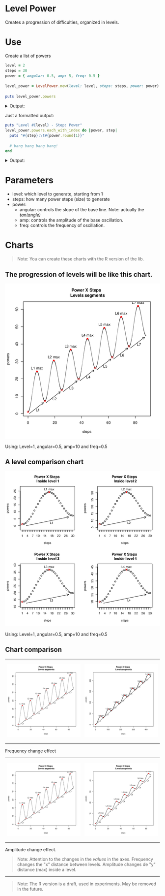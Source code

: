 # Level Power

Creates a progression of difficulties, organized in levels.

# Use

Create a list of powers

```ruby
level = 2
steps = 30
power = { angular: 0.5, amp: 5, freq: 0.5 }

level_power = LevelPower.new(level: level, steps: steps, power: power)

puts level_power.powers
```

<details>
  <summary>Output: </summary>

```
7.283185307179586
7.391767582316637
7.718866714025351
8.259340412254007
8.998720894509198
9.913847197374924
10.973877421752462
12.14163667184689
13.375241776498237
14.629931784738904
15.860024234137871
17.020911693617677
18.07101132224272
18.973582238904722
19.698331275129515
20.22273693190209
20.533033677243676
20.624813566013604
20.503218888263586
20.182717426487034
19.686470144099953
19.04531894020105
18.29643871058526
17.481712626412563
16.64590163865053
15.834688209730196
15.092679770729028
14.461459162582626
13.977767266399262
13.671897250653107
13.566370614359172
```

</details>

Just a formatted output:

```ruby
puts "Level #{level} - Step: Power"
level_power.powers.each_with_index do |power, step|
  puts "#{step}:\t#{power.round(1)}"

  # bang bang bang bang!
end
```

<details>
  <summary>Output: </summary>
 
 ```
 Level 2
Step: 	Power
0:	7.3
1:	7.4
2:	7.7
3:	8.3
4:	9.0
5:	9.9
6:	11.0
7:	12.1
8:	13.4
9:	14.6
10:	15.9
11:	17.0
12:	18.1
13:	19.0
14:	19.7
15:	20.2
16:	20.5
17:	20.6
18:	20.5
19:	20.2
20:	19.7
21:	19.0
22:	18.3
23:	17.5
24:	16.6
25:	15.8
26:	15.1
27:	14.5
28:	14.0
29:	13.7
30:	13.6
 ```
 
</details>
 
# Parameters

* level: which level to generate, starting from 1 
* steps: how many power steps (size) to generate
* power:
	* angular: controls the slope of the base line. Note: actually the *tan(angle)*
	* amp: controls the amplitude of the base oscillation.
	* freq: controls the frequency of oscillation.  
 
# Charts

> Note: You can create these charts with the R version of the lib.

## The progression of levels will be like this chart.

![](docs/images/progression.png)

Using: Level=1, angular=0.5, amp=10 and freq=0.5

## A level comparison chart

![](docs/images/levels.png)

Using: Level=1, angular=0.5, amp=10 and freq=0.5

## Chart comparison

<table>
<tr>
<td>

![](docs/images/progression.png)

</td>

<td>

![](docs/images/freq.png)

</td>

</tr>
</table>

Frequency change effect


<table>
<tr>
<td>

![](docs/images/progression.png)

</td>

<td>

 ![](docs/images/amp.png)

</td>

</tr>
</table>

Amplitude change effect.

> Note: Attention to the changes in the *values* in the axes. Frequency changes the "x" distance between levels. Amplitude changes de "y" distance (max) inside a level.

---

> Note: The R version is a draft, used in experiments. May be removed in the future. 

